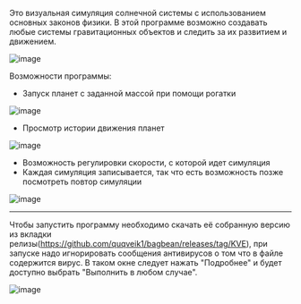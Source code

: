 Это визуальная симуляция солнечной системы с использованием основных законов физики. В этой программе возможно создавать любые системы гравитационных объектов и следить за их развитием и движением. 

![image](https://user-images.githubusercontent.com/64206443/182902513-3f0aa270-8b7d-4048-b526-fda4ebe2e256.png)

Возможности программы:
- Запуск планет с заданной массой при помощи рогатки


![image](https://user-images.githubusercontent.com/64206443/182902696-909bc9ae-05ff-457e-8c93-e63106416ff8.png)

- Просмотр истории движения планет


![image](https://user-images.githubusercontent.com/64206443/182902963-7cd6cb81-3b12-4622-9524-99681011bcaf.png)
- Возможность регулировки скорости, с которой идет симуляция
- Каждая симуляция записывается, так что есть возможность позже посмотреть повтор симуляции


![image](https://user-images.githubusercontent.com/64206443/182903126-022e2bff-47c7-4c2b-8941-dd4d8cde0583.png)

-----------------------------------------
Чтобы запустить программу необходимо скачать её собранную версию из вкладки релизы(https://github.com/quqveik1/bagbean/releases/tag/KVE),
при запуске надо игнорировать сообщения антивирусов о том что в файле содержится вирус.
В таком окне следует нажать "Подробнее" и будет доступно выбрать "Выполнить в любом случае".

![image](https://user-images.githubusercontent.com/64206443/182900255-ab4c0823-abb7-421c-9441-17539b89a4f0.png)

